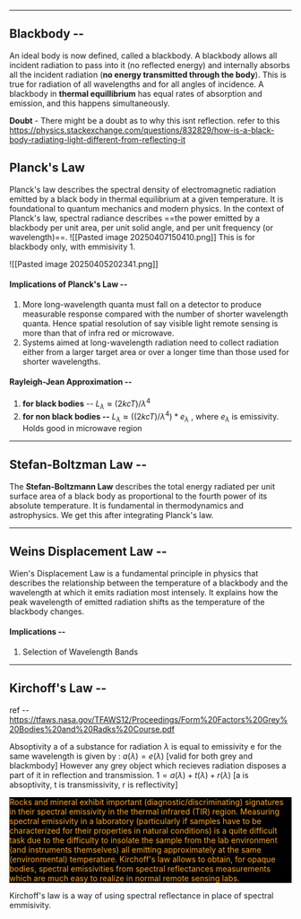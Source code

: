 ____

## Blackbody --
An ideal body is now defined, called a blackbody. A blackbody allows all incident radiation to pass into it (no reflected energy) and internally absorbs all the incident radiation (**no energy transmitted through the body**). This is true for radiation of all wavelengths and for all angles of incidence.
 A blackbody in **thermal equillibrium** has equal rates of absorption and emission, and this happens simultaneously.

**Doubt** - There might be a doubt as to why this isnt reflection. refer to this https://physics.stackexchange.com/questions/832829/how-is-a-black-body-radiating-light-different-from-reflecting-it


## Planck's Law 
Planck's law describes the spectral density of electromagnetic radiation emitted by a black body in thermal equilibrium at a given temperature. It is foundational to quantum mechanics and modern physics. 
In the context of Planck's law, spectral radiance describes ==the power emitted by a blackbody per unit area, per unit solid angle, and per unit frequency (or wavelength)==.
![[Pasted image 20250407150410.png]]
This is for blackbody only, with emmisivity 1.

![[Pasted image 20250405202341.png]]


#### Implications of Planck's Law --
1. More long-wavelength quanta must fall on a detector to produce measurable response compared with the number of shorter wavelength quanta. Hence spatial resolution of say visible light remote sensing is more than that of infra red or microwave.
2. Systems aimed at long-wavelength radiation need to collect radiation either from a larger target area or over a longer time than those used for shorter wavelengths. 

#### Rayleigh-Jean Approximation --
1. **for black bodies** --
	$L_\lambda \approx(2kcT)/\lambda^4$
2. **for non black bodies --**
	$L_\lambda \approx((2kcT)/\lambda^4)*e_\lambda$  , where $e_\lambda$ is emissivity. Holds good in microwave region

______

## Stefan-Boltzman Law --
The **Stefan-Boltzmann Law** describes the total energy radiated per unit surface area of a black body as proportional to the fourth power of its absolute temperature. It is fundamental in thermodynamics and astrophysics.
We get this after integrating Planck's law. 
_____

## Weins Displacement Law --
Wien's Displacement Law is a fundamental principle in physics that describes the relationship between the temperature of a blackbody and the wavelength at which it emits radiation most intensely. It explains how the peak wavelength of emitted radiation shifts as the temperature of the blackbody changes.

#### Implications --
 1. Selection of Wavelength Bands

________
## Kirchoff's Law --
ref -- https://tfaws.nasa.gov/TFAWS12/Proceedings/Form%20Factors%20Grey%20Bodies%20and%20Radks%20Course.pdf

Absoptivity a of a substance for radiation $\lambda$ is equal to emissivity e for the same wavelength  is given by :
$a(\lambda) =e(\lambda)$       [valid for both grey and blackmbody]
However any grey object which recieves radiation disposes a part of it in reflection and transmission.
$1=a(\lambda)+t(\lambda)+r(\lambda)$     [a is absoptivity, t is transmissivity, r is reflectivity]

<aside style="background-color:black; color:orange">Rocks and mineral exhibit important (diagnostic/discriminating) signatures in their spectral emissivity in the thermal infrared (TIR) region. Measuring spectral emissivity in a laboratory (particularly if samples have to be characterized for their properties in natural conditions) is a quite difficult task due to the difficulty to insolate the sample from the lab environment (and instruments themselves) all emitting approximately at the same (environmental) temperature. Kirchoff's law allows to obtain, for opaque bodies, spectral emissivities from spectral reflectances measurements which are much easy to realize in normal remote sensing labs. </aside>

Kirchoff's law is a way of using spectral reflectance in place of spectral emmisivity.












